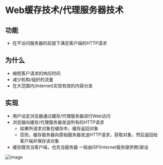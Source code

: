 # Web缓存技术/代理服务器技术  

## 功能  
* 在不访问服务器的前提下满足客户端的HTTP请求  

## 为什么  
* 缩短客户请求的响应时间  
* 减少机构/组织的流量  
* 在大范围内(Internet)实现有效的内容分发  


## 实现  

* 用户设定浏览器通过缓存/代理服务器进行Web访问  
* 浏览器向缓存/代理服务器发送所有的HTTP请求  
    * 如果所请求对象在缓存中，缓存返回对象  
    * 否则，缓存服务器向原始服务器发送HTTP请求，获取对象，然后返回给客户端并保存该对象  
* 缓存既充当客户端，也充当服务器  一般由ISP(Internet服务提供商)架设

![image](https://user-images.githubusercontent.com/58176267/156169563-6d9a99cd-aaaf-4e82-b86a-a1e2dad7dfb1.png)

 

